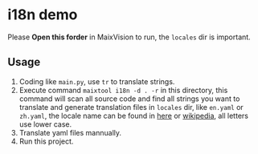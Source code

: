 i18n demo
=====

Please **Open this forder** in MaixVision to run, the `locales` dir is important.

## Usage

1. Coding like `main.py`, use `tr` to translate strings.
2. Execute command `maixtool i18n -d . -r` in this directory, this command will scan all source code and find all strings you want to translate and generate translation files in `locales` dir, like `en.yaml` or `zh.yaml`, the locale name can be found in [here](https://www.science.co.il/language/Locale-codes.php) or [wikipedia](https://en.wikipedia.org/wiki/Language_localisation), all letters use lower case.
3. Translate yaml files mannually.
4. Run this project.



